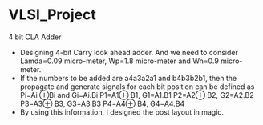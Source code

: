 # VLSI_Project
4 bit CLA Adder
- Designing 4-bit Carry look ahead adder. And we need to consider Lamda=0.09 micro-meter, Wp=1.8 micro-meter and Wn=0.9 micro-meter.
- If the numbers to be added are a4a3a2a1 and b4b3b2b1, then the propagate and generate signals for each bit position can be defined as Pi=Ai ⊕Bi and Gi=Ai.Bi
P1=A1⊕ B1, G1=A1.B1
P2=A2⊕ B2, G2=A2.B2
P3=A3⊕ B3, G3=A3.B3
P4=A4⊕ B4, G4=A4.B4
- By using this information, I designed the post layout in magic.
